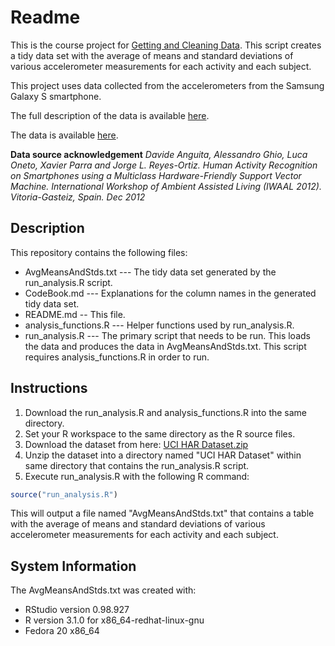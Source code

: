 Readme
========================================================

This is the course project for [Getting and Cleaning Data](https://class.coursera.org/getdata-005). This script creates a tidy data set with the average of means and standard deviations of various accelerometer measurements for each activity and each subject. 

This project uses data collected from the accelerometers from the Samsung Galaxy S smartphone.

The full description of the data is available [here](http://archive.ics.uci.edu/ml/datasets/Human+Activity+Recognition+Using+Smartphones).

The data is available [here](https://d396qusza40orc.cloudfront.net/getdata%2Fprojectfiles%2FUCI%20HAR%20Dataset.zip).

**Data source acknowledgement** 
*Davide Anguita, Alessandro Ghio, Luca Oneto, Xavier Parra and Jorge L. Reyes-Ortiz. Human Activity Recognition on Smartphones using a Multiclass Hardware-Friendly Support Vector Machine. International Workshop of Ambient Assisted Living (IWAAL 2012). Vitoria-Gasteiz, Spain. Dec 2012*

Description
--------------------------------------------------------
This repository contains the following files:
* AvgMeansAndStds.txt --- The tidy data set generated by the run_analysis.R script.
* CodeBook.md --- Explanations for the column names in the generated tidy data set.
* README.md -- This file.
* analysis_functions.R --- Helper functions used by run_analysis.R. 
* run_analysis.R --- The primary script that needs to be run. This loads the data and produces the data in AvgMeansAndStds.txt. This script requires analysis_functions.R in order to run.

Instructions
--------------------------------------------------------
1. Download the run_analysis.R and analysis_functions.R into the same directory.
2. Set your R workspace to the same directory as the R source files.
3. Download the dataset from here: [UCI HAR Dataset.zip](https://d396qusza40orc.cloudfront.net/getdata%2Fprojectfiles%2FUCI%20HAR%20Dataset.zip)
4. Unzip the dataset into a directory named "UCI HAR Dataset" within same directory that contains the run_analysis.R script.
5. Execute run_analysis.R with the following R command: 
```R
source("run_analysis.R")
```

This will output a file named "AvgMeansAndStds.txt" that contains a table with the average of means and standard deviations of various accelerometer measurements for each activity and each subject. 

System Information
--------------------------------------------------------
The AvgMeansAndStds.txt was created with:
* RStudio version 0.98.927
* R version 3.1.0 for x86_64-redhat-linux-gnu
* Fedora 20 x86_64


